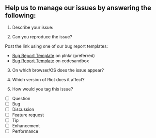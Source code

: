 ## Help us to manage our issues by answering the following:

1. Describe your issue:




2. Can you reproduce the issue?

  Post the link using one of our bug report templates:
  - [Bug Report Template](http://riotjs.com/examples/plunker/?app=bug-reporter) on plnkr (preferred)
  - [Bug Report Template](https://codesandbox.io/s/riotjs-4-bug-template-4umx9) on codesandbox

3. On which browser/OS does the issue appear?

4. Which version of Riot does it affect?

5. How would you tag this issue?

  - [ ] Question
  - [ ] Bug
  - [ ] Discussion
  - [ ] Feature request
  - [ ] Tip
  - [ ] Enhancement
  - [ ] Performance

